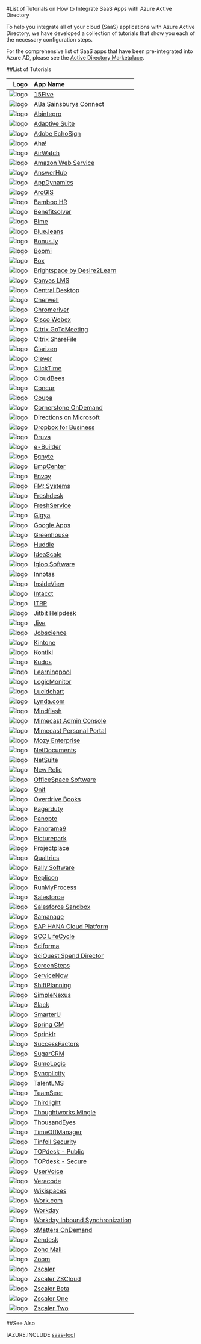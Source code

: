 <properties
    pageTitle="List of Tutorials for SaaS App Integrations with Azure AD | Windows Azure"
    description="Tutorials on how to configure Azure Active Directory single sign-on for a variety of third-party SaaS applications."
    services="active-directory"
    documentationCenter=""
    authors="markusvi"
    manager="stevenpo"
    editor=""/>

<tags
	ms.service="active-directory"
	ms.date="10/16/2015"
	wacn.date=""/>

#List of Tutorials on How to Integrate SaaS Apps with Azure Active Directory

To help you integrate all of your cloud (SaaS) applications with Azure Active Directory, we have developed a collection of tutorials that show you each of the necessary configuration steps.

For the comprehensive list of SaaS apps that have been pre-integrated into Azure AD, please see the [Active Directory Marketplace](https://azure.microsoft.com/zh-cn/home/features/identity/).

##List of Tutorials

| Logo| App Name |
|---: | :---|
| ![logo](./media/active-directory-saas-tutorial-list/SaaSApp_15five.jpg)|[15Five](/documentation/articles/active-directory-saas-15five-tutorial)|
| ![logo](./media/active-directory-saas-tutorial-list/SaaSApp_AbaSainsbury.jpg)|[ABa Sainsburys Connect](/documentation/articles/active-directory-saas-aba-sainsburys-connect-tutorial)|
| ![logo](./media/active-directory-saas-tutorial-list/SaaSApp_Abintegro.jpg)|[Abintegro](/documentation/articles/active-directory-saas-abintegro-tutorial)|
| ![logo](./media/active-directory-saas-tutorial-list/SaaSApp_AdaptiveSuite.jpg)|[Adaptive Suite](/documentation/articles/active-directory-saas-adaptive-suite-tutorial)|
| ![logo](./media/active-directory-saas-tutorial-list/SaaSApp_AdobeEchoSign.jpg)|[Adobe EchoSign](/documentation/articles/active-directory-saas-adobe-echosign-tutorial)|
| ![logo](./media/active-directory-saas-tutorial-list/SaaSApp_Aha.jpg)|[Aha!](/documentation/articles/active-directory-saas-aha-tutorial)|
| ![logo](./media/active-directory-saas-tutorial-list/SaaSApp_Airwatch.jpg)|[AirWatch](/documentation/articles/active-directory-saas-airwatch-tutorial)|
| ![logo](./media/active-directory-saas-tutorial-list/SaaSApp_AmazonWebServices.jpg)|[Amazon Web Service](https://go.microsoft.com/fwLink/?LinkID=512725&clcid=0x409)|
| ![logo](./media/active-directory-saas-tutorial-list/SaaSApp_AnswerHub.jpg)|[AnswerHub](/documentation/articles/active-directory-saas-answerhub-tutorial)|
| ![logo](./media/active-directory-saas-tutorial-list/SaaSApp_AppDynamics.jpg)|[AppDynamics](/documentation/articles/active-directory-saas-appdynamics-tutorial)|
| ![logo](./media/active-directory-saas-tutorial-list/SaaSApp_ArcGIS.jpg)|[ArcGIS](/documentation/articles/active-directory-saas-arcgis-tutorial)|
| ![logo](./media/active-directory-saas-tutorial-list/SaaSApp_BambooHR.png)|[Bamboo HR](/documentation/articles/active-directory-saas-bamboo-hr-tutorial)|
| ![logo](./media/active-directory-saas-tutorial-list/SaaSApp_Benefitssolver.jpg)|[Benefitsolver](/documentation/articles/active-directory-saas-benefitsolver-tutorial)|
| ![logo](./media/active-directory-saas-tutorial-list/SaaSApp_Bime.jpg)|[Bime](/documentation/articles/active-directory-saas-bime-tutorial)|
| ![logo](./media/active-directory-saas-tutorial-list/SaaSApp_BlueJeans.jpg)|[BlueJeans](/documentation/articles/active-directory-saas-bluejeans-tutorial)|
| ![logo](./media/active-directory-saas-tutorial-list/SaaSApp_Bonus.ly.jpg)|[Bonus.ly](/documentation/articles/active-directory-saas-bonus-tutorial)|
| ![logo](./media/active-directory-saas-tutorial-list/SaaSApp_Boomi.jpg)|[Boomi](/documentation/articles/active-directory-saas-boomi-tutorial)|
| ![logo](./media/active-directory-saas-tutorial-list/SaaSApp_Box.jpg)|[Box](/documentation/articles/active-directory-saas-box-tutorial)|
| ![logo](./media/active-directory-saas-tutorial-list/SaaSApp_Brightspace.jpg)|[Brightspace by Desire2Learn](/documentation/articles/active-directory-saas-brightspace-desire2learn-tutorial)|
| ![logo](./media/active-directory-saas-tutorial-list/SaaSApp_Canvas.jpg)|[Canvas LMS](/documentation/articles/active-directory-saas-canvas-lms-tutorial)|
| ![logo](./media/active-directory-saas-tutorial-list/SaaSApp_Central_Desktop.jpg)|[Central Desktop](/documentation/articles/active-directory-saas-central-desktop-tutorial)|
| ![logo](./media/active-directory-saas-tutorial-list/SaaSApp_Cherwell.jpg)|[Cherwell](/documentation/articles/active-directory-saas-cherwell-tutorial)|
| ![logo](./media/active-directory-saas-tutorial-list/SaaSApp_Chromeriver.png)|[Chromeriver](/documentation/articles/active-directory-saas-chromeriver-tutorial)|
| ![logo](./media/active-directory-saas-tutorial-list/SaaSApp_CiscoWebEx.jpg)|[Cisco Webex](/documentation/articles/active-directory-saas-cisco-webex-tutorial)|
| ![logo](./media/active-directory-saas-tutorial-list/SaaSApp_CritixGoToMeeting.jpg)|[Citrix GoToMeeting](/documentation/articles/active-directory-saas-citrix-gotomeeting-tutorial)|
| ![logo](./media/active-directory-saas-tutorial-list/SaaSApp_CritixShareFile.jpg)|[Citrix ShareFile](/documentation/articles/active-directory-saas-citrix-sharefile-tutorial)|
| ![logo](./media/active-directory-saas-tutorial-list/SaaSApp_Clarizen.jpg)|[Clarizen](/documentation/articles/active-directory-saas-clarizen-tutorial)|
| ![logo](./media/active-directory-saas-tutorial-list/SaaSApp_Clever.jpg)|[Clever](/documentation/articles/active-directory-saas-clever-tutorial)|
| ![logo](./media/active-directory-saas-tutorial-list/SaaSApp_ClickTime.jpg)|[ClickTime](/documentation/articles/active-directory-saas-clicktime-tutorial)|
| ![logo](./media/active-directory-saas-tutorial-list/SaaSApp_CloudBees.jpg)|[CloudBees](/documentation/articles/active-directory-saas-cloudbees-tutorial)|
| ![logo](./media/active-directory-saas-tutorial-list/SaaSApp_Concur.jpg)|[Concur](/documentation/articles/active-directory-saas-concur-tutorial)|
| ![logo](./media/active-directory-saas-tutorial-list/SaaSApp_Coupa.jpg)|[Coupa](/documentation/articles/active-directory-saas-coupa-tutorial)|
| ![logo](./media/active-directory-saas-tutorial-list/SaaSApp_CornerstoneOnDemand.jpg)|[Cornerstone OnDemand](/documentation/articles/active-directory-saas-cornerstone-ondemand-tutorial)|
| ![logo](./media/active-directory-saas-tutorial-list/SaaSApp_Directions.jpg)|[Directions on Microsoft](/documentation/articles/active-directory-saas-directions-microsoft-tutorial)|
| ![logo](./media/active-directory-saas-tutorial-list/SaaSApp_Dropbox.jpg)|[Dropbox for Business](/documentation/articles/active-directory-saas-dropboxforbusiness-tutorial)|
| ![logo](./media/active-directory-saas-tutorial-list/SaaSApp_Druva.jpg)|[Druva](/documentation/articles/active-directory-saas-druva-tutorial)|
| ![logo](./media/active-directory-saas-tutorial-list/SaaSApp_eBuilder.jpg)|[e-Builder](/documentation/articles/active-directory-saas-e-builder-tutorial)|
| ![logo](./media/active-directory-saas-tutorial-list/SaaSApp_Egnyte.jpg)|[Egnyte](/documentation/articles/active-directory-saas-egnyte-tutorial)|
| ![logo](./media/active-directory-saas-tutorial-list/SaaSApp_EmpCenter.jpg)|[EmpCenter](/documentation/articles/active-directory-saas-empcenter-tutorial)|
| ![logo](./media/active-directory-saas-tutorial-list/SaaSApp_Envoy.jpg)|[Envoy](/documentation/articles/active-directory-saas-envoy-tutorial)|
| ![logo](./media/active-directory-saas-tutorial-list/SaaSApp_FMSystems.jpg)|[FM: Systems](/documentation/articles/active-directory-saas-fm-systems-tutorial)|
| ![logo](./media/active-directory-saas-tutorial-list/SaaSApp_Freshdesk.jpg)|[Freshdesk](/documentation/articles/active-directory-saas-freshdesk-tutorial)|
| ![logo](./media/active-directory-saas-tutorial-list/SaaSApp_Freshservice.jpg)|[FreshService](/documentation/articles/active-directory-saas-freshservice-tutorial)|
| ![logo](./media/active-directory-saas-tutorial-list/SaaSApp_Gigya.jpg)|[Gigya](/documentation/articles/active-directory-saas-gigya-tutorial)|
| ![logo](./media/active-directory-saas-tutorial-list/SaaSApp_GoogleApps.jpg)|[Google Apps](/documentation/articles/active-directory-saas-google-apps-tutorial)|
| ![logo](./media/active-directory-saas-tutorial-list/SaaSApp_Greenhouse.jpg)|[Greenhouse](/documentation/articles/active-directory-saas-greenhouse-tutorial)|
| ![logo](./media/active-directory-saas-tutorial-list/SaaSApp_Huddle.jpg)|[Huddle](/documentation/articles/active-directory-saas-huddle-tutorial)|
| ![logo](./media/active-directory-saas-tutorial-list/SaaSApp_IdeaScale.jpg)|[IdeaScale](/documentation/articles/active-directory-saas-ideascale-tutorial)|
| ![logo](./media/active-directory-saas-tutorial-list/SaaSApp_IglooSoftware.jpg)|[Igloo Software](/documentation/articles/active-directory-saas-igloo-software-tutorial)|
| ![logo](./media/active-directory-saas-tutorial-list/SaaSApp_Innotas.jpg)|[Innotas](/documentation/articles/active-directory-saas-innotas-tutorial)|
| ![logo](./media/active-directory-saas-tutorial-list/SaaSApp_InsideView.jpg)|[InsideView](/documentation/articles/active-directory-saas-insideview-tutorial)|
| ![logo](./media/active-directory-saas-tutorial-list/SaaSApp_Intacct.jpg)|[Intacct](/documentation/articles/active-directory-saas-intacct-tutorial)|
| ![logo](./media/active-directory-saas-tutorial-list/SaaSApp_ITRP.jpg)|[ITRP](/documentation/articles/active-directory-saas-itrp-tutorial)|
| ![logo](./media/active-directory-saas-tutorial-list/SaaSApp_JitbitHelpdesk.jpg)|[Jitbit Helpdesk](/documentation/articles/active-directory-saas-jitbit-helpdesk-tutorial)|
| ![logo](./media/active-directory-saas-tutorial-list/SaaSApp_Jive.jpg)|[Jive](/documentation/articles/active-directory-saas-jive-tutorial)|
| ![logo](./media/active-directory-saas-tutorial-list/SaaSApp_Jobscience.jpg)|[Jobscience](/documentation/articles/active-directory-saas-jobscience-tutorial)|
| ![logo](./media/active-directory-saas-tutorial-list/SaaSApp_Kintone.jpg)|[Kintone](/documentation/articles/active-directory-saas-kintone-tutorial)|
| ![logo](./media/active-directory-saas-tutorial-list/SaaSApp_Kontiki.jpg)|[Kontiki](/documentation/articles/active-directory-saas-kontiki-tutorial)|
| ![logo](./media/active-directory-saas-tutorial-list/SaaSApp_Kudos.jpg)|[Kudos](/documentation/articles/active-directory-saas-kudos-tutorial)|
| ![logo](./media/active-directory-saas-tutorial-list/SaaSApp_Learningpool.jpg)|[Learningpool](/documentation/articles/active-directory-saas-learningpool-tutorial)|
| ![logo](./media/active-directory-saas-tutorial-list/SaaSApp_LogicMonitor.jpg)|[LogicMonitor](/documentation/articles/active-directory-saas-logicmonitor-tutorial)|
| ![logo](./media/active-directory-saas-tutorial-list/SaaSApp_Lucidchart.jpg)|[Lucidchart](/documentation/articles/active-directory-saas-lucidchart-tutorial)|
| ![logo](./media/active-directory-saas-tutorial-list/SaaSApp_Lynda.com.jpg)|[Lynda.com](/documentation/articles/active-directory-saas-lynda-tutorial)|
| ![logo](./media/active-directory-saas-tutorial-list/SaaSApp_Mindflash.jpg)|[Mindflash](/documentation/articles/active-directory-saas-mindflash-tutorial)|
| ![logo](./media/active-directory-saas-tutorial-list/SaaSApp_Mimecast.jpg)|[Mimecast Admin Console](/documentation/articles/active-directory-saas-mimecast-admin-console-tutorial)|
| ![logo](./media/active-directory-saas-tutorial-list/SaaSApp_Mimecast.jpg)|[Mimecast Personal Portal](/documentation/articles/active-directory-saas-mimecast-personal-portal-tutorial)|
| ![logo](./media/active-directory-saas-tutorial-list/SaaSApp_MozyEnterprise.jpg)|[Mozy Enterprise](/documentation/articles/active-directory-saas-mozy-enterprise-tutorial)|
| ![logo](./media/active-directory-saas-tutorial-list/SaaSApp_NetDocuments.jpg)|[NetDocuments](/documentation/articles/active-directory-saas-netdocuments-tutorial)|
| ![logo](./media/active-directory-saas-tutorial-list/SaaSApp_NetSuite.jpg)|[NetSuite](/documentation/articles/active-directory-saas-netsuite-tutorial)|
| ![logo](./media/active-directory-saas-tutorial-list/SaaSApp_NewRelic.jpg)|[New Relic](/documentation/articles/active-directory-saas-new-relic-tutorial)|
| ![logo](./media/active-directory-saas-tutorial-list/SaaSApp_OfficeSpaceSoftware.jpg)|[OfficeSpace Software](/documentation/articles/active-directory-saas-officespace-software-tutorial)|
| ![logo](./media/active-directory-saas-tutorial-list/SaaSApp_Onit.jpg)|[Onit](/documentation/articles/active-directory-saas-onit-tutorial)|
| ![logo](./media/active-directory-saas-tutorial-list/SaaSApp_OverdriveBooks.jpg)|[Overdrive Books](/documentation/articles/active-directory-saas-overdrive-books-tutorial)|
| ![logo](./media/active-directory-saas-tutorial-list/SaaSApp_PagerDuty.jpg)|[Pagerduty](/documentation/articles/active-directory-saas-pagerduty-tutorial)|
| ![logo](./media/active-directory-saas-tutorial-list/SaaSApp_Panopto.jpg)|[Panopto](/documentation/articles/active-directory-saas-panopto-tutorial)|
| ![logo](./media/active-directory-saas-tutorial-list/SaaSApp_Panorama9.jpg)|[Panorama9](/documentation/articles/active-directory-saas-panorama9-tutorial)|
| ![logo](./media/active-directory-saas-tutorial-list/SaaSApp_Picturepark.jpg)|[Picturepark](/documentation/articles/active-directory-saas-picturepark-tutorial)|
| ![logo](./media/active-directory-saas-tutorial-list/SaaSApp_Projectplace.jpg)|[Projectplace](/documentation/articles/active-directory-saas-projectplace-tutorial)|
| ![logo](./media/active-directory-saas-tutorial-list/SaaSApp_Qualtrics.jpg)|[Qualtrics](/documentation/articles/active-directory-saas-qualtrics-tutorial)|
| ![logo](./media/active-directory-saas-tutorial-list/SaaSApp_RallySoftware.jpg)|[Rally Software](/documentation/articles/active-directory-saas-rally-software-tutorial)|
| ![logo](./media/active-directory-saas-tutorial-list/SaaSApp_Replicon.jpg)|[Replicon](/documentation/articles/active-directory-saas-replicon-tutorial)|
| ![logo](./media/active-directory-saas-tutorial-list/SaaSApp_RunMyProcess.jpg)|[RunMyProcess](/documentation/articles/active-directory-saas-runmyprocess-tutorial)|
| ![logo](./media/active-directory-saas-tutorial-list/SaaSApp_Salesforce.jpg)|[Salesforce](/documentation/articles/active-directory-saas-salesforce-tutorial)|
| ![logo](./media/active-directory-saas-tutorial-list/SaaSApp_Salesforce.jpg)|[Salesforce Sandbox](/documentation/articles/active-directory-saas-salesforce-sandbox-tutorial)|
| ![logo](./media/active-directory-saas-tutorial-list/SaaSApp_Samanage.jpg)|[Samanage](/documentation/articles/active-directory-saas-samanage-tutorial)|
| ![logo](./media/active-directory-saas-tutorial-list/SaaSApp_SapHanaCloudPlatform.jpg)|[SAP HANA Cloud Platform](/documentation/articles/active-directory-saas-sap-hana-cloud-platform-tutorial)|
| ![logo](./media/active-directory-saas-tutorial-list/SaaSApp_SCCLifeCycle.jpg)|[SCC LifeCycle](/documentation/articles/active-directory-saas-scc-lifecycle-tutorial)|
| ![logo](./media/active-directory-saas-tutorial-list/SaaSApp_Sciforma.jpg)|[Sciforma](/documentation/articles/active-directory-saas-sciforma-tutorial)|
| ![logo](./media/active-directory-saas-tutorial-list/SaaSApp_SciQuestSpendDirector.jpg)|[SciQuest Spend Director](/documentation/articles/active-directory-saas-sciquest-spend-director)|
| ![logo](./media/active-directory-saas-tutorial-list/SaaSApp_Screensteps.jpg)|[ScreenSteps](/documentation/articles/active-directory-saas-screensteps-tutorial)|
| ![logo](./media/active-directory-saas-tutorial-list/SaaSApp_ServiceNow.jpg)|[ServiceNow](/documentation/articles/active-directory-saas-servicenow-tutorial)|
| ![logo](./media/active-directory-saas-tutorial-list/SaaSApp_ShiftPlanning.jpg)|[ShiftPlanning](/documentation/articles/active-directory-saas-shiftplanning-tutorial)|
| ![logo](./media/active-directory-saas-tutorial-list/SaaSApp_SimpleNexus.jpg)|[SimpleNexus](/documentation/articles/active-directory-saas-simplenexus-tutorial)|
| ![logo](./media/active-directory-saas-tutorial-list/SaaSApp_Slack.jpg)|[Slack](/documentation/articles/active-directory-saas-slack-tutorial)|
| ![logo](./media/active-directory-saas-tutorial-list/SaaSApp_SmarterU.jpg)|[SmarterU](/documentation/articles/active-directory-saas-smarteru-tutorial)|
| ![logo](./media/active-directory-saas-tutorial-list/SaaSApp_SpringCM.jpg)|[Spring CM](/documentation/articles/active-directory-saas-spring-cm-tutorial)|
| ![logo](./media/active-directory-saas-tutorial-list/SaaSApp_Sprinklr.jpg)|[Sprinklr](/documentation/articles/active-directory-saas-sprinklr-tutorial)|
| ![logo](./media/active-directory-saas-tutorial-list/SaaSApp_SuccessFactors.jpg)|[SuccessFactors](/documentation/articles/active-directory-saas-successfactors-tutorial)|
| ![logo](./media/active-directory-saas-tutorial-list/SaaSApp_SugarCM.jpg)|[SugarCRM](/documentation/articles/active-directory-saas-sugarcrm-tutorial)|
| ![logo](./media/active-directory-saas-tutorial-list/SaaSApp_SumoLogic.jpg)|[SumoLogic](/documentation/articles/active-directory-saas-sumologic-tutorial)|
| ![logo](./media/active-directory-saas-tutorial-list/SaaSApp_Syncplicity.jpg)|[Syncplicity](/documentation/articles/active-directory-saas-syncplicity-tutorial)|
| ![logo](./media/active-directory-saas-tutorial-list/SaaSApp_TalentLMS.jpg)|[TalentLMS](/documentation/articles/active-directory-saas-talentlms-tutorial)|
| ![logo](./media/active-directory-saas-tutorial-list/SaaSApp_TeamSeer.jpg)|[TeamSeer](/documentation/articles/active-directory-saas-teamseer-tutorial)|
| ![logo](./media/active-directory-saas-tutorial-list/SaaSApp_Thirdlight.png)|[Thirdlight](/documentation/articles/active-directory-saas-thirdlight-tutorial)|
| ![logo](./media/active-directory-saas-tutorial-list/SaaSApp_ThoughtworksMingle.jpg)|[Thoughtworks Mingle](/documentation/articles/active-directory-saas-thoughtworks-mingle-tutorial)|
| ![logo](./media/active-directory-saas-tutorial-list/SaaSApp_ThousandEyes.jpg)|[ThousandEyes](/documentation/articles/active-directory-saas-thousandeyes-tutorial)|
| ![logo](./media/active-directory-saas-tutorial-list/SaaSApp_TimeOffManager.jpg)|[TimeOffManager](/documentation/articles/active-directory-saas-timeoffmanager-tutorial)|
| ![logo](./media/active-directory-saas-tutorial-list/SaaSApp_TinfoilSecurity.jpg)|[Tinfoil Security](/documentation/articles/active-directory-saas-tinfoil-security-tutorial)|
| ![logo](./media/active-directory-saas-tutorial-list/SaaSApp_TOPdesk.jpg)|[TOPdesk - Public](/documentation/articles/active-directory-saas-topdesk-public-tutorial)|
| ![logo](./media/active-directory-saas-tutorial-list/SaaSApp_TOPdesk.jpg)|[TOPdesk - Secure](/documentation/articles/active-directory-saas-topdesk-secure-tutorial)|
| ![logo](./media/active-directory-saas-tutorial-list/SaaSApp_UserVoice.jpg)|[UserVoice](/documentation/articles/active-directory-saas-uservoice-tutorial)|
| ![logo](./media/active-directory-saas-tutorial-list/SaaSApp_Veracode.jpg)|[Veracode](/documentation/articles/active-directory-saas-veracode-tutorial)|
| ![logo](./media/active-directory-saas-tutorial-list/SaaSApp_Wikispace.jpg)|[Wikispaces](/documentation/articles/active-directory-saas-wikispaces-tutorial)|
| ![logo](./media/active-directory-saas-tutorial-list/SaaSApp_Work.jpg)|[Work.com](/documentation/articles/active-directory-saas-work-com-tutorial)|
| ![logo](./media/active-directory-saas-tutorial-list/SaaSApp_Workday.jpg)|[Workday](/documentation/articles/active-directory-saas-workday-tutorial)|
| ![logo](./media/active-directory-saas-tutorial-list/SaaSApp_Workday.jpg)|[Workday Inbound Synchronization](/documentation/articles/active-directory-saas-workday-inbound-tutorial)|
| ![logo](./media/active-directory-saas-tutorial-list/SaaSApp_xMattersOnDemand.jpg)|[xMatters OnDemand](/documentation/articles/active-directory-saas-xmatters-ondemand-tutorial)|
| ![logo](./media/active-directory-saas-tutorial-list/SaaSApp_Zendesk.jpg)|[Zendesk](/documentation/articles/active-directory-saas-zendesk-tutorial)|
| ![logo](./media/active-directory-saas-tutorial-list/SaaSApp_ZohoMail.jpg)|[Zoho Mail](/documentation/articles/active-directory-saas-zoho-mail-tutorial)|
| ![logo](./media/active-directory-saas-tutorial-list/SaaSApp_Zoom.jpg)|[Zoom](/documentation/articles/active-directory-saas-zoom-tutorial)|
| ![logo](./media/active-directory-saas-tutorial-list/SaaSApp_Zscaler.jpg)|[Zscaler](/documentation/articles/active-directory-saas-zscaler-beta-tutorial)|
| ![logo](./media/active-directory-saas-tutorial-list/SaaSApp_Zscaler.jpg)|[Zscaler ZSCloud](/documentation/articles/active-directory-saas-zscaler-one-tutorial)|
| ![logo](./media/active-directory-saas-tutorial-list/SaaSApp_Zscaler.jpg)|[Zscaler Beta](/documentation/articles/active-directory-saas-zscaler-tutorial)|
| ![logo](./media/active-directory-saas-tutorial-list/SaaSApp_Zscaler.jpg)|[Zscaler One](/documentation/articles/active-directory-saas-zscaler-two-tutorial)|
| ![logo](./media/active-directory-saas-tutorial-list/SaaSApp_Zscaler.jpg)|[Zscaler Two](/documentation/articles/active-directory-saas-zscaler-zscloud-tutorial)|

##See Also






[AZURE.INCLUDE [saas-toc](../includes/active-directory-saas-toc.md)]
